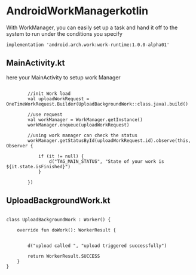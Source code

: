 # AndroidWorkManagerkotlin

With WorkManager, you can easily set up a task and hand it off to the system to run under the conditions you specify


``` implementation 'android.arch.work:work-runtime:1.0.0-alpha01' ```

## MainActivity.kt

here your MainActivity to setup work Manager
```

        //init Work load
        val uploadWorkRequest = OneTimeWorkRequest.Builder(UploadBackgroundWork::class.java).build()

        //use request
        val workManager = WorkManager.getInstance()
        workManager.enqueue(uploadWorkRequest)

        //using work manager can check the status
        workManager.getStatusById(uploadWorkRequest.id).observe(this, Observer {

            if (it != null) {
                d("TAG_MAIN_STATUS", "State of your work is ${it.state.isFinished}")
            }

        })
```

## UploadBackgroundWork.kt

```

class UploadBackgroundWork : Worker() {

    override fun doWork(): WorkerResult {


        d("upload called ", "upload triggered successfully")

        return WorkerResult.SUCCESS
    }
}
```
